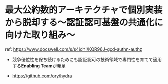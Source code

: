 # 最大公約数的アーキテクチャで個別実装から脱却する～認証認可基盤の共通化に向けた取り組み～

ref: <https://www.docswell.com/s/s4ichi/KQR96J-gcd-authn-authz>

- 競争優位性を保ち続けるためにも認証認可の技術領域で専門性を育てて適用する**Enabling Team**が発足

- <https://github.com/ory/hydra>
